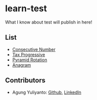 learn-test
=================================
What I know about test will publish in here!

## List
* [Consecutive Number](consecutive_number/README.md)
* [Tax Progressive](tax_progressive/README.md)
* [Pyramid Rotation](pyramid_rotation/README.md)
* [Anagram](anagram/README.md)

## Contributors
* Agung Yuliyanto: [Github](https://github.com/agung96tm), [LinkedIn](https://www.linkedin.com/in/agung96tm/)
